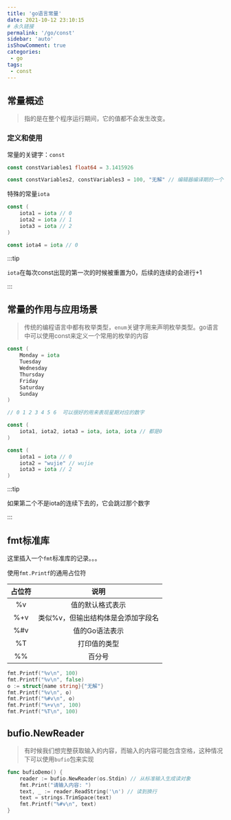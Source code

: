 ```yaml
---
title: 'go语言常量'
date: 2021-10-12 23:10:15
# 永久链接
permalink: '/go/const'
sidebar: 'auto'
isShowComment: true
categories:
 - go
tags:
 - const
---
```




## 常量概述

>   指的是在整个程序运行期间，它的值都不会发生改变。



<!-- more -->



### 定义和使用

常量的关键字：`const`

```go
const constVariables1 float64 = 3.1415926

const constVariables2, constVariables3 = 100, "无解" // 编辑器编译期的一个行为
```



特殊的常量`iota`

```go
const (
	iota1 = iota // 0
    iota2 = iota // 1
    iota3 = iota // 2
)

const iota4 = iota // 0
```

:::tip

`iota`在每次const出现的第一次的时候被重置为0，后续的连续的会进行+1

:::



## 常量的作用与应用场景

>   传统的编程语言中都有枚举类型，`enum`关键字用来声明枚举类型。go语言中可以使用const来定义一个常用的枚举的内容

```go
const (
	Monday = iota
    Tuesday
    Wednesday
    Thursday
    Friday
    Saturday
    Sunday
)

// 0 1 2 3 4 5 6  可以很好的用来表现星期对应的数字
```



```go
const (
	iota1, iota2, iota3 = iota, iota, iota // 都是0
)
```



```go
const (
	iota1 = iota // 0
    iota2 = "wujie" // wujie
    iota3 = iota // 2
)
```

:::tip

如果第二个不是iota的连续下去的，它会跳过那个数字

:::





## fmt标准库

这里插入一个`fmt`标准库的记录。。。

使用`fmt.Printf`的通用占位符

| 占位符 |                说明                |
| :----: | :--------------------------------: |
|   %v   |          值的默认格式表示          |
|  %+v   | 类似%v，但输出结构体是会添加字段名 |
|  %#v   |           值的Go语法表示           |
|   %T   |            打印值的类型            |
|   %%   |               百分号               |

```go
fmt.Printf("%v\n", 100)
fmt.Printf("%v\n", false)
o := struct{name string}{"无解"}
fmt.Printf("%v\n", o)
fmt.Printf("%#v\n", o)
fmt.Printf("%+v\n", 100)
fmt.Printf("%T\n", 100)
```



## bufio.NewReader

>   有时候我们想完整获取输入的内容，而输入的内容可能包含空格，这种情况下可以使用`bufio`包来实现

```go
func bufioDemo() {
    reader := bufio.NewReader(os.Stdin) // 从标准输入生成读对象
    fmt.Print("请输入内容: ")
    text, _ := reader.ReadString('\n') // 读到换行
    text = strings.TrimSpace(text)
    fmt.Printf("%#v\n", text)
}
```

